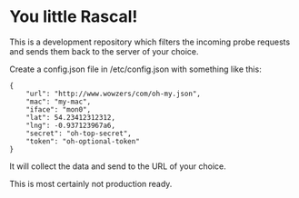 # You little Rascal!

This is a development repository which filters the incoming probe requests and sends them back to the server of your choice.

Create a config.json file in /etc/config.json with something like this:

```
{
    "url": "http://www.wowzers/com/oh-my.json",
    "mac": "my-mac",
    "iface": "mon0",
    "lat": 54.23412312312,
    "lng": -0.937123967a6,
    "secret": "oh-top-secret",
    "token": "oh-optional-token"
}
```

It will collect the data and send to the URL of your choice.

This is most certainly not production ready.
